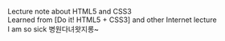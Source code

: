 Lecture note about HTML5 and CSS3 <br>
Learned from [Do it! HTML5 + CSS3] and other Internet lecture <br>
I am so sick
병원다녀왓지롱~
